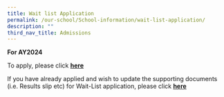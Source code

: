 ```yaml
---
title: Wait list Application
permalink: /our-school/School-information/wait-list-application/
description: ""
third_nav_title: Admissions
---
```

**For AY2024**

To apply, please click **[here](https://go.gov.sg/nhps-wl)**

If you have already applied and wish to update the supporting documents (i.e. Results slip etc) for Wait-List application, please click **[here](https://go.gov.sg/nhps-wlupdate)**